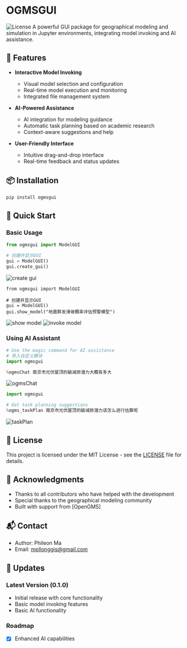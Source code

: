# OGMSGUI

![License](https://img.shields.io/badge/license-MIT-green)
A powerful GUI package for geographical modeling and simulation in Jupyter environments, integrating model invoking and AI assistance.

## 🌟 Features

- **Interactive Model Invoking**
  - Visual model selection and configuration
  - Real-time model execution and monitoring
  - Integrated file management system

- **AI-Powered Assistance**
  - AI integration for modeling guidance
  - Automatic task planning based on academic research
  - Context-aware suggestions and help

- **User-Friendly Interface**
  - Intuitive drag-and-drop interface
  - Real-time feedback and status updates

## 📦 Installation

```bash
pip install ogmsgui
```

## 🚀 Quick Start

### Basic Usage

<!-- 显示所有模型列表 -->
```python
from ogmsgui import ModelGUI

# 创建并显示GUI
gui = ModelGUI()
gui.create_gui()
```

<!-- 展示图片 -->
<!-- 展示模型界面 -->
![create gui](./assets/creategui.png)

<!-- 调用某个具体的模型 -->
```
from ogmsgui import ModelGUI

# 创建并显示GUI
gui = ModelGUI()
gui.show_model("地震群发滑坡概率评估预警模型")
```
<!-- 展示show model -->
![show model](./assets/showmodel.png)
![invoke model](./assets/invoke.gif)

### Using AI Assistant

```python
# Use the magic command for AI assistance
# 导入自定义模块
import ogmsgui

%ogmsChat 南京市光伏屋顶的碳减排潜力大概有多大
```

<!-- 展示ogmschat -->
![ogmsChat](./assets/ogmsChat.png)

```python
import ogmsgui

# Get task planning suggestions
%ogms_taskPlan 南京市光伏屋顶的碳减排潜力该怎么进行估算呢
```

<!-- taskPlan -->
![taskPlan](./assets/ogms_task.gif)


## 📄 License

This project is licensed under the MIT License - see the [LICENSE](LICENSE) file for details.

## 🙏 Acknowledgments

- Thanks to all contributors who have helped with the development
- Special thanks to the geographical modeling community
- Built with support from [OpenGMS]

## 📬 Contact

- Author: Phileon Ma
- Email: mpllonggis@gmail.com

## 🔄 Updates

### Latest Version (0.1.0)
- Initial release with core functionality
- Basic model invoking features
- Basic AI functionality

### Roadmap
- [x] Enhanced AI capabilities

